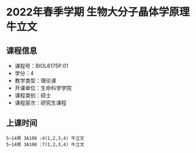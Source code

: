 # 2022年春季学期 生物大分子晶体学原理 牛立文






## 课程信息

- 课程号：BIOL6175P.01
- 学分：4
- 教学类型：理论课
- 开课单位：生命科学学院
- 课程类别：硕士
- 课程层次：研究生课程

## 上课时间

```
5~14周 3A108 :4(1,2,3,4) 牛立文
5~14周 3A108 :7(1,2,3,4) 牛立文
```

